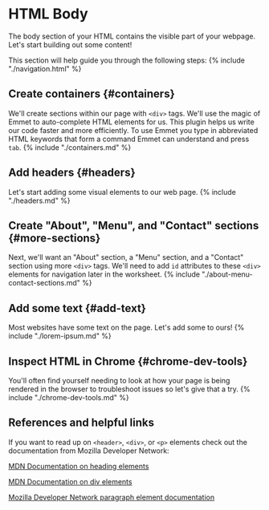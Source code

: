 # HTML Body

The body section of your HTML contains the visible part of your webpage. Let's start building out some content!

This section will help guide you through the following steps:
{% include "./navigation.html" %}

## Create containers {#containers}
We'll create sections within our page with `<div>` tags. We'll use the magic of Emmet to auto-complete HTML elements for us. This plugin helps us write our code faster and more efficiently. To use Emmet you type in abbreviated HTML keywords that form a command Emmet can understand and press `tab`.
{% include "./containers.md" %}

## Add headers {#headers}
Let's start adding some visual elements to our web page.
{% include "./headers.md" %}

## Create "About", "Menu", and "Contact" sections {#more-sections}
Next, we'll want an "About" section, a "Menu" section, and a "Contact" section using more `<div>` tags. We'll need to add `id` attributes to these `<div>` elements for navigation later in the worksheet.
{% include "./about-menu-contact-sections.md" %}

## Add some text {#add-text}
Most websites have some text on the page. Let's add some to ours!
{% include "./lorem-ipsum.md" %}

## Inspect HTML in Chrome {#chrome-dev-tools}
You'll often find yourself needing to look at how your page is being rendered in the browser to troubleshoot issues so let's give that a try.
{% include "./chrome-dev-tools.md" %}

## References and helpful links

If you want to read up on `<header>`, `<div>`, or `<p>` elements check out the documentation from Mozilla Developer Network:

[MDN Documentation on heading elements](https://developer.mozilla.org/en-US/docs/Web/HTML/Element/Heading_Elements)

[MDN Documentation on div elements](https://developer.mozilla.org/en-US/docs/Web/HTML/Element/div)

[Mozilla Developer Network paragraph element documentation](https://developer.mozilla.org/en-US/docs/Web/HTML/Element/p)
